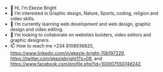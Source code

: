 - 👋 Hi, I’m Ekezie Bright 
- 👀 I’m interested in Graphic design, Nature, Sports, coding, religion and video skills. 
- 🌱 I’m currently learning web development and web design, graphic design and video editing. 
- 💞️ I’m looking to collaborate on websites builders, video editors and graphic designers. 
- 📫 How to reach me +234 8108936820, https://www.linkedin.com/in/ekezie-bright-70b197229, https://twitter.com/ekeziebright1?s=09, and https://www.facebook.com/profile.php?id=100007550748242. 

<!---
Brighto20/Brighto20 is a ✨ special ✨ repository because its `README.md` (this file) appears on your GitHub profile.
You can click the Preview link to take a look at your changes.
--->
